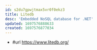 ```yaml
---
id: s2du7gpwjtmax5vr0f0ekz3
title: Litedb
desc: 'Embedded NoSQL database for .NET'
updated: 1697576888633
created: 1697576877034
---
```


- #url https://www.litedb.org/